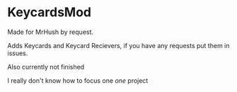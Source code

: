 # KeycardsMod
Made for MrHush by request.

Adds Keycards and Keycard Recievers, if you have any requests put them in issues.

Also currently not finished

I really don't know how to focus one _one_ project
